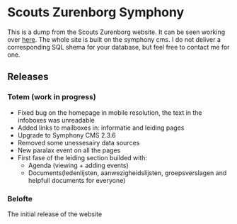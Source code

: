 Scouts Zurenborg Symphony
========================
This is a dump from the Scouts Zurenborg website. It can be seen working over [here](http://scouts-zurenborg.be/). The whole site is built on the symphony cms. I do not deliver a corresponding SQL shema for your database, but feel free to contact me for one.

## Releases
### Totem (work in progress)
- Fixed bug on the homepage in mobile resolution, the text in the infoboxes was unreadable
- Added links to mailboxes in: informatie and leiding pages
- Upgrade to Symphony CMS 2.3.6
- Removed some unessesairy data sources
- New paralax event on all the pages
- First fase of the leiding section builded with:
	- Agenda (viewing + adding events)
	- Documents(ledenlijsten, aanwezigheidslijsten, groepsverslagen and helpfull documents for everyone)

### Belofte
The initial release of the website